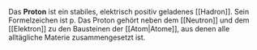 Das **Proton** ist ein stabiles, elektrisch positiv geladenes [[Hadron]]. Sein Formelzeichen ist p. Das Proton gehört neben dem [[Neutron]] und dem [[Elektron]] zu den Bausteinen der [[Atom|Atome]], aus denen alle alltägliche Materie zusammengesetzt ist.